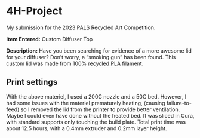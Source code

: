 # 4H-Project
My submission for the 2023 PALS Recycled Art Competition.

**Item Entered:** Custom Diffuser Top

**Description:** Have you been searching for evidence of a more awesome lid for your diffuser?  Don’t worry, a “smoking gun” has been found.
This custom lid was made from 100% [recycled PLA](https://www.amazon.com/Protopasta-Printer-Filament-1-75mm-Recycled/dp/B09SM62RB5/) filament.

## Print settings
With the above materiel, I used a 200C nozzle and a 50C bed.  However, I had some issues with the materiel prematurely heating, (causing failure-to-feed) so I removed the lid from the printer to provide better ventilation.  Maybe I could even have done without the heated bed.  It was sliced in Cura, with standard supports only touching the build plate.  Total print time was about 12.5 hours, with a 0.4mm extruder and 0.2mm layer height.
